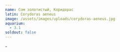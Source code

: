 ```yaml
---
name: Сом золотистый, Коридорас
latin: Corydoras aeneus
image: /assets/images/uploads/corydoras-aeneus.jpg
aquarium:
  - 3.1
soldout: false
---
```

\-
